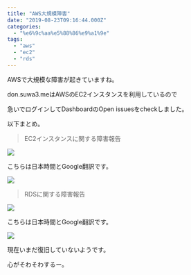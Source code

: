 ```yaml
---
title: "AWS大規模障害"
date: "2019-08-23T09:16:44.000Z"
categories: 
  - "%e6%9c%aa%e5%88%86%e9%a1%9e"
tags: 
  - "aws"
  - "ec2"
  - "rds"
---
```


AWSで大規模な障害が起きていますね。

don.suwa3.meはAWSのEC2インスタンスを利用しているので

急いでログインしてDashboardのOpen issuesをcheckしました。

以下まとめ。

> EC2インスタンスに関する障害報告

![](/images/e382b9e382afe383aae383bce383b3e382b7e383a7e38383e38388-2019-08-23-17.48.47.png)

こちらは日本時間とGoogle翻訳です。

![](/images/e382b9e382afe383aae383bce383b3e382b7e383a7e38383e38388-2019-08-23-18.03.53.png)

> RDSに関する障害報告

![](/images/e382b9e382afe383aae383bce383b3e382b7e383a7e38383e38388-2019-08-23-17.53.29.png)

こちらは日本時間とGoogle翻訳です。

![](/images/e382b9e382afe383aae383bce383b3e382b7e383a7e38383e38388-2019-08-23-18.05.37.png)

現在いまだ復旧していないようです。

心がそわそわするー。
